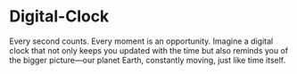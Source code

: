 # Digital-Clock
Every second counts. Every moment is an opportunity. Imagine a digital clock that not only keeps you updated with the time but also reminds you of the bigger picture—our planet Earth, constantly moving, just like time itself.
